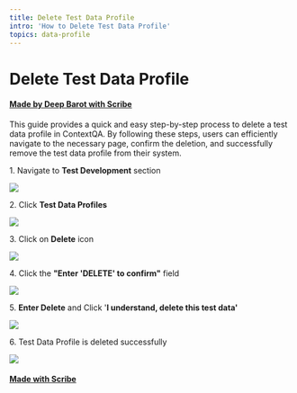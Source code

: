```yaml
---
title: Delete Test Data Profile
intro: 'How to Delete Test Data Profile'
topics: data-profile
---
```


# Delete Test Data Profile
#### [Made by Deep Barot with Scribe](https://scribehow.com/shared/Delete_Test_Data_Profile__FCmYFH8aTN-RlQ4i-anMEw)
This guide provides a quick and easy step-by-step process to delete a test data profile in ContextQA. By following these steps, users can efficiently navigate to the necessary page, confirm the deletion, and successfully remove the test data profile from their system.

1\. Navigate to **Test Development** section

![](https://ajeuwbhvhr.cloudimg.io/colony-recorder.s3.amazonaws.com/files/2024-03-04/b2f9650d-0e44-451e-a480-e46cf1ed5af9/user_cropped_screenshot.jpeg?tl_px=0,0&br_px=1075,600&force_format=png&wat_scale=95&wat=1&wat_opacity=0.7&wat_gravity=northwest&wat_url=https://colony-recorder.s3.us-west-1.amazonaws.com/images/watermarks/FB923C_standard.png&wat_pad=2,218)


2\. Click **Test Data Profiles**

![](https://ajeuwbhvhr.cloudimg.io/colony-recorder.s3.amazonaws.com/files/2024-03-04/278f0e26-1970-4f60-954d-da8bed00be48/File.jpeg?tl_px=0,0&br_px=1075,600&force_format=png&wat_scale=95&wat=1&wat_opacity=0.7&wat_gravity=northwest&wat_url=https://colony-recorder.s3.us-west-1.amazonaws.com/images/watermarks/FB923C_standard.png&wat_pad=168,221)


3\. Click on **Delete** icon

![](https://ajeuwbhvhr.cloudimg.io/colony-recorder.s3.amazonaws.com/files/2024-03-04/865fd153-8f9f-4655-8abb-ec25461c69b4/user_cropped_screenshot.jpeg?tl_px=773,0&br_px=1920,640&force_format=png&width=1120.0&wat=1&wat_opacity=0.7&wat_gravity=northwest&wat_url=https://colony-recorder.s3.us-west-1.amazonaws.com/images/watermarks/FB923C_standard.png&wat_pad=939,193)


4\. Click the **"Enter 'DELETE' to confirm"** field

![](https://ajeuwbhvhr.cloudimg.io/colony-recorder.s3.amazonaws.com/files/2024-02-29/acffdee7-7ed6-4707-8cad-b54b53ac27b6/ascreenshot.jpeg?tl_px=13,0&br_px=1732,912&force_format=png&width=1120.0&wat=1&wat_opacity=0.7&wat_gravity=northwest&wat_url=https://colony-recorder.s3.us-west-1.amazonaws.com/images/watermarks/FB923C_standard.png&wat_pad=524,315)


5\. **Enter Delete** and Click '**I understand, delete this test data'**

![](https://ajeuwbhvhr.cloudimg.io/colony-recorder.s3.amazonaws.com/files/2024-02-29/04058bce-ed24-499a-aa29-112ddbd59952/ascreenshot.jpeg?tl_px=137,0&br_px=1856,912&force_format=png&width=1120.0&wat=1&wat_opacity=0.7&wat_gravity=northwest&wat_url=https://colony-recorder.s3.us-west-1.amazonaws.com/images/watermarks/FB923C_standard.png&wat_pad=524,358)


6\. Test Data Profile is deleted successfully

![](https://ajeuwbhvhr.cloudimg.io/colony-recorder.s3.amazonaws.com/files/2024-02-29/8c3effa2-20a2-413c-b41f-ff13c3f89415/ascreenshot.jpeg?tl_px=200,0&br_px=1920,912&force_format=png&width=1120.0&wat=1&wat_opacity=0.7&wat_gravity=northwest&wat_url=https://colony-recorder.s3.us-west-1.amazonaws.com/images/watermarks/FB923C_standard.png&wat_pad=537,247)
#### [Made with Scribe](https://scribehow.com/shared/Delete_Test_Data_Profile__FCmYFH8aTN-RlQ4i-anMEw)


